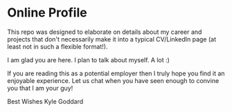 # Online Profile

This repo was designed to elaborate on details about my career and projects that don't necessarily make it into a typical CV/LinkedIn page (at least not in such a flexible format!).

I am glad you are here. I plan to talk about myself. A lot :)

If you are reading this as a potential employer then I truly hope you find it an enjoyable experience. Let us chat when you have seen enough to convine you that I am your guy!

Best Wishes
Kyle Goddard
